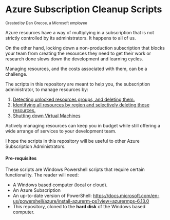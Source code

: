 # Azure Subscription Cleanup Scripts
<sup>Created by Dan Grecoe, a Microsoft employee</sup>

Azure resources have a way of multiplying in a subscription that is not strictly controlled by its administrators. It happens to all of us.

On the other hand, locking down a non-production subscription that blocks your team from creating the resources they need to get their work or research done slows down the development and learning cycles. 

Managing resources, and the costs associated with them, can be a challenge. 

The scripts in this repository are meant to help you, the subscription administrator, to manage resources by:

1.	[Detecting unlocked resources groups, and deleting them.](./ResourceGroupLevel)
2.	[Identifying all resources by region and selectively deleting those resources.](./ResourceLevel)
3.	[Shutting down Virtual Machines](./VirtualMachines)

Actively managing resources can keep you in budget while still offering a wide arrange of services to your development team.

I hope the scripts in this repository will be useful to other Azure Subscription Administrators.

#### Pre-requisites
These scripts are Windows Powershell scripts that require certain functionality. The reader will need:

- A Windows based computer (local or cloud).
- An Azure Subscription 
- An up-to-date version of PowerShell: https://docs.microsoft.com/en-us/powershell/azure/install-azurerm-ps?view=azurermps-6.13.0
- This repository, cloned to the <b>hard disk</b> of the Windows based computer.

